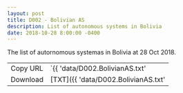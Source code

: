 ```yaml
---
layout: post
title: D002 - Bolivian AS
description: List of autonomous systems in Bolivia
date: 2018-10-28 8:00:00 -0400
---
```


The list of autornomous systemas in Bolivia at 28 Oct 2018.

| | |
| --- | --- |
| Copy URL | `{{ 'data/D002.BolivianAS.txt' | absolute_url }}` |
| Download | [TXT]({{ 'data/D002.BolivianAS.txt' | relative_url }}) |
